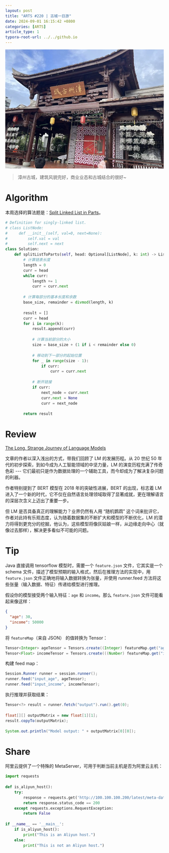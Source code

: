 ```yaml
---
layout: post
title: "ARTS #220 | 古城一日游"
date: 2024-09-01 16:15:42 +0800
categories: [ARTS]
article_type: 1
typora-root-url: ../../github.io
---
```


![](/assets/img/220-caption.jpg)

> 漳州古城，建筑风貌完好，商业业态和古城结合的很好~

# Algorithm

本周选择的算法题是：[Split Linked List in Parts](https://leetcode.com/problems/split-linked-list-in-parts/)。

```python
# Definition for singly-linked list.
# class ListNode:
#     def __init__(self, val=0, next=None):
#         self.val = val
#         self.next = next
class Solution:
    def splitListToParts(self, head: Optional[ListNode], k: int) -> List[Optional[ListNode]]:
        # 计算链表长度
        length = 0
        curr = head
        while curr:
            length += 1
            curr = curr.next
        
        # 计算每部分的基本长度和余数
        base_size, remainder = divmod(length, k)
        
        result = []
        curr = head
        for i in range(k):
            result.append(curr)
            
            # 计算当前部分的大小
            size = base_size + (1 if i < remainder else 0)
            
            # 移动到下一部分的起始位置
            for _ in range(size - 1):
                if curr:
                    curr = curr.next
            
            # 断开链接
            if curr:
                next_node = curr.next
                curr.next = None
                curr = next_node
        
        return result
```

# Review

[The Long, Strange Journey of Language Models](https://petewarden.com/2024/09/05/the-long-strange-journey-of-language-models/)

文章的作者以深入浅出的方式，带我们回顾了 LM 的发展历程。从 20 世纪 50 年代的初步探索，到如今成为人工智能领域的中坚力量，LM 的演变历程充满了传奇色彩 --- 它们最初只是作为数据处理的一个辅助工具，而今却成为了解决复杂问题的利器。

作者特别提到了 BERT 模型在 2018 年的突破性进展，BERT 的出现，标志着 LM 进入了一个新的时代，它不仅在自然语言处理领域取得了显著成就，更在理解语言的深层次含义上迈出了重要一步。

但 LM 是否具备真正的理解能力？业界仍然有人用 “随机鹦鹉” 这个词来批评它，作者对此持有乐观态度，认为随着数据集的不断扩大和模型的不断优化，LM 的潜力将得到更充分的挖掘，他认为，这些模型将像灰姑娘一样，从边缘走向中心（就像过去那样），解决更多看似不可能的问题。

# Tip

Java 直接调用 tensorflow 模型时，需要一个 `feature.json` 文件，它其实是一个 schema 文件，描述了模型预期的输入格式，然后在推理方法的实现中，用 `feature.json` 文件正确地将输入数据转换为张量，并使用 runner.feed 方法将这些张量（输入数据、特征）传递给模型进行推理。

假设你的模型接受两个输入特征：`age` 和 `income`。那么 `feature.json` 文件可能看起来像这样：

```json
{
  "age": 30,
  "income": 50000
}
```

将 `featureMap`（来自 JSON） 的值转换为 Tensor：

```java
Tensor<Integer> ageTensor = Tensors.create((Integer) featureMap.get("age"));
Tensor<Float> incomeTensor = Tensors.create(((Number) featureMap.get("income")).floatValue());
```

构建 feed map：

```java
Session.Runner runner = session.runner();
runner.feed("input_age", ageTensor);
runner.feed("input_income", incomeTensor);
```

执行推理并获取结果：

```java
Tensor<?> result = runner.fetch("output").run().get(0);

float[][] outputMatrix = new float[1][1];
result.copyTo(outputMatrix);

System.out.println("Model output: " + outputMatrix[0][0]);
```

# Share

阿里云提供了一个特殊的 MetaServer，可用于判断当前主机是否为阿里云主机：

```python
import requests
 
def is_aliyun_host():
    try:
        response = requests.get('http://100.100.100.200/latest/meta-data/', timeout=1)
        return response.status_code == 200
    except requests.exceptions.RequestException:
        return False
 
if __name__ == '__main__':
    if is_aliyun_host():
        print("This is an Aliyun host.")
    else:
        print("This is not an Aliyun host.")
```
